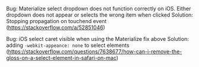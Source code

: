 Bug: Materialize select dropdown does not function correctly on iOS. Either dropdown does not appear or selects the wrong item when clicked
Solution: Stopping propagation on touchend event (https://stackoverflow.com/a/52851046)

Bug: iOS select caret visible when using the Materialize fix above
Solution: adding `-webkit-appeance: none` to select elements (https://stackoverflow.com/questions/7638677/how-can-i-remove-the-gloss-on-a-select-element-in-safari-on-mac)


